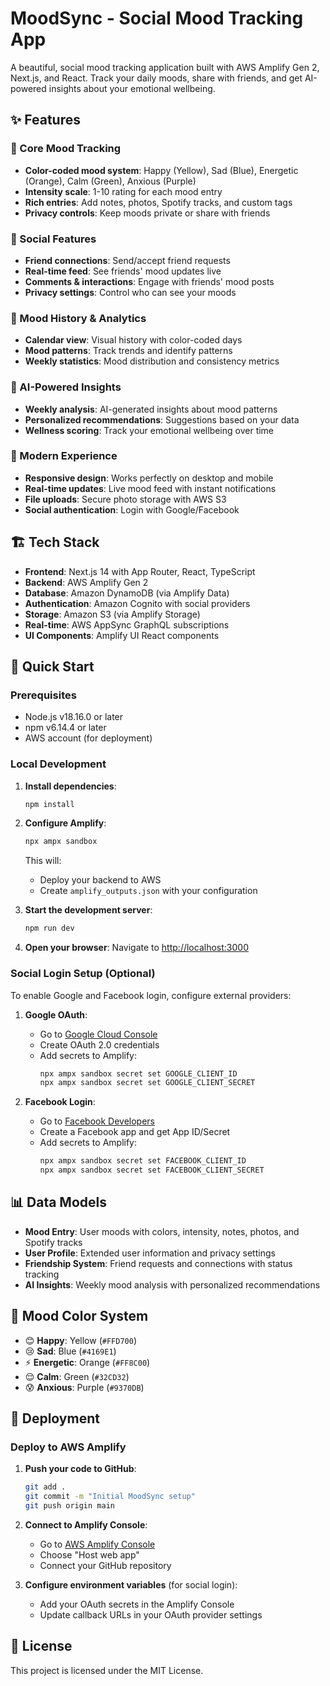 # MoodSync - Social Mood Tracking App

A beautiful, social mood tracking application built with AWS Amplify Gen 2, Next.js, and React. Track your daily moods, share with friends, and get AI-powered insights about your emotional wellbeing.

## ✨ Features

### 🎯 Core Mood Tracking

- **Color-coded mood system**: Happy (Yellow), Sad (Blue), Energetic (Orange), Calm (Green), Anxious (Purple)
- **Intensity scale**: 1-10 rating for each mood entry
- **Rich entries**: Add notes, photos, Spotify tracks, and custom tags
- **Privacy controls**: Keep moods private or share with friends

### 👥 Social Features

- **Friend connections**: Send/accept friend requests
- **Real-time feed**: See friends' mood updates live
- **Comments & interactions**: Engage with friends' mood posts
- **Privacy settings**: Control who can see your moods

### 📅 Mood History & Analytics

- **Calendar view**: Visual history with color-coded days
- **Mood patterns**: Track trends and identify patterns
- **Weekly statistics**: Mood distribution and consistency metrics

### 🤖 AI-Powered Insights

- **Weekly analysis**: AI-generated insights about mood patterns
- **Personalized recommendations**: Suggestions based on your data
- **Wellness scoring**: Track your emotional wellbeing over time

### 📱 Modern Experience

- **Responsive design**: Works perfectly on desktop and mobile
- **Real-time updates**: Live mood feed with instant notifications
- **File uploads**: Secure photo storage with AWS S3
- **Social authentication**: Login with Google/Facebook

## 🏗️ Tech Stack

- **Frontend**: Next.js 14 with App Router, React, TypeScript
- **Backend**: AWS Amplify Gen 2
- **Database**: Amazon DynamoDB (via Amplify Data)
- **Authentication**: Amazon Cognito with social providers
- **Storage**: Amazon S3 (via Amplify Storage)
- **Real-time**: AWS AppSync GraphQL subscriptions
- **UI Components**: Amplify UI React components

## 🚀 Quick Start

### Prerequisites

- Node.js v18.16.0 or later
- npm v6.14.4 or later
- AWS account (for deployment)

### Local Development

1. **Install dependencies**:

   ```bash
   npm install
   ```

2. **Configure Amplify**:

   ```bash
   npx ampx sandbox
   ```

   This will:
   - Deploy your backend to AWS
   - Create `amplify_outputs.json` with your configuration

3. **Start the development server**:

   ```bash
   npm run dev
   ```

4. **Open your browser**:
   Navigate to [http://localhost:3000](http://localhost:3000)

### Social Login Setup (Optional)

To enable Google and Facebook login, configure external providers:

1. **Google OAuth**:
   - Go to [Google Cloud Console](https://console.cloud.google.com/)
   - Create OAuth 2.0 credentials
   - Add secrets to Amplify:
     ```bash
     npx ampx sandbox secret set GOOGLE_CLIENT_ID
     npx ampx sandbox secret set GOOGLE_CLIENT_SECRET
     ```

2. **Facebook Login**:
   - Go to [Facebook Developers](https://developers.facebook.com/)
   - Create a Facebook app and get App ID/Secret
   - Add secrets to Amplify:
     ```bash
     npx ampx sandbox secret set FACEBOOK_CLIENT_ID
     npx ampx sandbox secret set FACEBOOK_CLIENT_SECRET
     ```

## 📊 Data Models

- **Mood Entry**: User moods with colors, intensity, notes, photos, and Spotify tracks
- **User Profile**: Extended user information and privacy settings
- **Friendship System**: Friend requests and connections with status tracking
- **AI Insights**: Weekly mood analysis with personalized recommendations

## 🎨 Mood Color System

- 😊 **Happy**: Yellow (`#FFD700`)
- 😢 **Sad**: Blue (`#4169E1`)
- ⚡ **Energetic**: Orange (`#FF8C00`)
- 😌 **Calm**: Green (`#32CD32`)
- 😰 **Anxious**: Purple (`#9370DB`)

## 🚀 Deployment

### Deploy to AWS Amplify

1. **Push your code to GitHub**:

   ```bash
   git add .
   git commit -m "Initial MoodSync setup"
   git push origin main
   ```

2. **Connect to Amplify Console**:
   - Go to [AWS Amplify Console](https://console.aws.amazon.com/amplify/)
   - Choose "Host web app"
   - Connect your GitHub repository

3. **Configure environment variables** (for social login):
   - Add your OAuth secrets in the Amplify Console
   - Update callback URLs in your OAuth provider settings

## 📄 License

This project is licensed under the MIT License.
